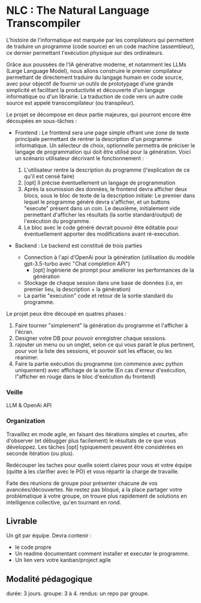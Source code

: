 # NLC : The Natural Language Transcompiler

L'histoire de l'informatique est marquée par les compilateurs qui permettent de traduire un programme (code source) en un code machine (assembleur), ce dernier permettant l'exécution physique sur des ordinateurs.

Grâce aux poussées de l'IA générative moderne, et notamment les LLMs (Large Language Model), nous allons construire le premier compilateur permettant de directement traduire du langage humain en code source, avec pour objectif de fournir un outils de prototypage d'une grande simplicité et facilitant la productivité et découverte d'un langage informatique ou d'un librairie. La traduction de code vers un autre code source est appelé transcompilateur (ou transpileur).

Le projet se décompose en deux partie majeures, qui pourront encore être découpées en sous-tâches : 

- Frontend : Le frontend sera une page simple offrant une zone de texte principale permettant de rentrer la description d'un programme informatique. Un sélecteur de choix, optionnelle permettra de préciser le langage de programmation qui doit être utilisé pour la génération. Voici un scénario utilisateur décrivant le fonctionnement :
    1. L'utilisateur rentre la description du programme (l'explication de ce qu'il est censé faire)
    2. [opt] Il précise éventuellement un langage de programmation
    3. Après la soumission des données, le frontend devra afficher deux blocs, sous le bloc de texte de la description initiale: Le premier dans lequel le programme généré devra s'afficher, et un buttons "execute" présent dans un coin. Le deuxième, initialement vide permettant d'afficher les résultats (la sortie standard/output) de l'exécution du programme.
    4. Le bloc avec le code généré devrait pouvoir être éditable pour éventuellement apporter des modifications avant ré-execution.

- Backend : Le backend est constitué de trois parties
    - Connection à l'api d'OpenAi pour la génération (utilisation du modèle gpt-3.5-turbo avec "Chat completion API")
        - [opt] Ingénierie de prompt pour améliorer les performances de la génération
    - Stockage de chaque session dans une base de données (i.e, en premier lieu, la description + la génération)
    - La partie "execution" code et retour de la sortie standard du programme.



Le projet peux être découpé en quatres phases :

1. Faire tourner "simplement" la génération du programme et l'afficher à l'écran.
2. Designer votre DB pour pouvoir enregistrer chaque sessions.
3. rajouter un menu ou un onglet, selon ce qui vous parait le plus pertinent, pour voir la liste des sessions, et pouvoir soit les effacer, ou les réanimer.
4. Faire la partie exécution du programme (on commence avec python uniquement) avec affichage de la sortie (En cas d'erreur d'exécution, l"afficher  en rouge dans le bloc d'exécution du frontend)


### Veille

LLM & OpenAi API



### Organization

Travaillez en mode agile, en faisant des itérations simples et courtes, afin d'observer (et débugger plus facilement) le résultats de ce que vous développez. Les tâches [opt] typiquement peuvent être considérées en seconde itération (ou plus).  

Redécouper les taches pour quelle soient claires pour vous et votre équipe (quitte à les clarifier avec le PO) et vous répartir la charge de travaille.   

Faite des réunions de groupe pour présenter chacune de vos avancées/découvertes. Ne restez pas bloqué, a la place partager votre problématique à votre groupe, on trouve plus rapidement de solutions en intelligence collective, qu'en tournant en rond.  
 


## Livrable

Un git par équipe. Devra contenir : 
- le code propre
- Un readme documentant comment installer et executer le programme.
- Un lien vers votre kanban/project agile

## Modalité pédagogique

durée: 3 jours.
groupe: 3 à 4.
rendus: un repo par groupe.
